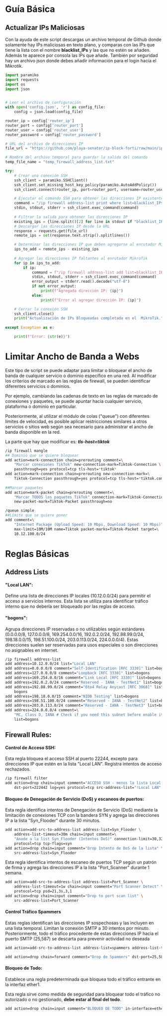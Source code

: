 # Guía Básica

## Actualizar IPs Maliciosas
Con la ayuda de este script descargas un archivo temporal de Github donde solamente hay IPs maliciosas en texto plano, y comparas con las IPs que tiene la lista con el nombre **blacklist_IPs** y las que no estén se añaden. Además te aparece por consola las IPs que añade.
También por seguridad hay un archivo json donde debes añadir información para el login hacia el Mikrotik.

``` python
import paramiko
import requests
import os
import json
  

# Leer el archivo de configuración
with open('config.json', 'r') as config_file:
    config = json.load(config_file)

router_ip = config['router_ip']
router_port = config['router_port']
router_user = config['router_user']
router_password = config['router_password']

# URL del archivo de direcciones IP
file_url = "https://github.com/playa-senator/ip-block-forti/raw/main/ip-address-of-attackers.txt"

# Nombre del archivo temporal para guardar la salida del comando
temp_file_name = "temp_firewall_address_list.txt"

try:
    # Crear una conexión SSH
    ssh_client = paramiko.SSHClient()
    ssh_client.set_missing_host_key_policy(paramiko.AutoAddPolicy())
    ssh_client.connect(router_ip, port=router_port, username=router_user, password=router_password)

    # Ejecutar el comando SSH para obtener las direcciones IP existentes en la lista
    command = "/ip firewall address-list print where list=blacklist_IPs"
    stdin, stdout, stderr = ssh_client.exec_command(command)
    
    # Filtrar la salida para obtener las direcciones IP
    existing_ips = {line.split()[2] for line in stdout if "blacklist_IPs" in line}
    # Descargar las direcciones IP desde la URL
    response = requests.get(file_url)
    remote_ips = set(response.text.strip().splitlines())

    # Determinar las direcciones IP que deben agregarse al enrutador MikroTik
    ips_to_add = remote_ips - existing_ips
    
    # Agregar las direcciones IP faltantes al enrutador MikroTik
    for ip in ips_to_add:
        if ip:
            command = f"/ip firewall address-list add list=blacklist_IPs address={ip}"
            stdin, stdout, stderr = ssh_client.exec_command(command)
            error_output = stderr.read().decode("utf-8")
            if not error_output:
                print(f"Agregada dirección IP: {ip}")
            else:
                print(f"Error al agregar dirección IP: {ip}") 

    # Cerrar la conexión SSH
    ssh_client.close()
    print("Actualización de IPs Bloqueadas completada en el  MikroTik.")
  
except Exception as e:

    print(f"Error: {str(e)}")
```

# Limitar Ancho de Banda a Webs

Este tipo de script se puede adaptar para limitar o bloquear el ancho de banda de cualquier servicio o dominio específico en una red. Al modificar los criterios de marcado en las reglas de firewall, se pueden identificar diferentes servicios o dominios. 

Por ejemplo, cambiando las cadenas de texto en las reglas de marcado de conexiones y paquetes, se puede apuntar hacia cualquier servicio, plataforma o dominio en particular. 

Posteriormente, al utilizar el módulo de colas ("queue") con diferentes límites de velocidad, es posible aplicar restricciones similares a otros servicios o sitios web según sea necesario para administrar el ancho de banda disponible en la red.

La parte que hay que modificar es: ***tls-host=*tiktok****

``` bash
/ip firewall mangle
## Dominio que se quiere bloquear
add action=mark-connection chain=prerouting comment=\
    "Marcar conexiones TikTok" new-connection-mark=Tiktok-Connection \
    passthrough=yes protocol=tcp tls-host=*tiktok*
add action=mark-connection chain=prerouting new-connection-mark=\
    Tiktok-Connection passthrough=yes protocol=tcp tls-host=*tiktok.com
    
##Marcar paquetes
add action=mark-packet chain=prerouting comment=\
    "Marcar TODOS los paquetes TikTok" connection-mark=Tiktok-Connection \
    new-packet-mark=Tiktok-Packet passthrough=no

/queue simple
##Límite que se quiere poner
add comment=\
    "Internet Package (Upload Speed: 10 Mbps, Download Speed: 10 Mbps)" \
    max-limit=10M/10M name=Tiktok packet-marks=Tiktok-Packet target=\
    10.12.100.0/24
```

# Reglas Básicas
## Address Lists
#### "Local LAN":

Define una lista de direcciones IP locales (10.12.0.0/24) para permitir el acceso a servicios internos. Esta lista se utiliza para identificar tráfico interno que no debería ser bloqueado por las reglas de acceso.

#### "bogons":

Agrupa direcciones IP reservadas o no utilizables según estándares (0.0.0.0/8, 127.0.0.0/8, 169.254.0.0/16, 192.0.2.0/24, 192.88.99.0/24, 198.18.0.0/15, 198.51.100.0/24, 203.0.113.0/24, 224.0.0.0/4). Estas direcciones suelen ser reservadas para usos especiales o son direcciones no asignables en internet.

``` bash
/ip firewall address-list
add address=10.12.0.0/24 list="Local LAN"
add address=0.0.0.0/8 comment="Self-Identification [RFC 3330]" list=bogons
add address=127.0.0.0/8 comment="Loopback [RFC 3330]" list=bogons
add address=169.254.0.0/16 comment="Link Local [RFC 3330]" list=bogons
add address=192.0.2.0/24 comment="Reserved - IANA - TestNet1" list=bogons
add address=192.88.99.0/24 comment="6to4 Relay Anycast [RFC 3068]" list=\
    bogons
add address=198.18.0.0/15 comment="NIDB Testing" list=bogons
add address=198.51.100.0/24 comment="Reserved - IANA - TestNet2" list=bogons
add address=203.0.113.0/24 comment="Reserved - IANA - TestNet3" list=bogons
add address=224.0.0.0/4 comment=\
    "MC, Class D, IANA # Check if you need this subnet before enable it" \
    list=bogons
```

## Firewall Rules:

#### Control de Acceso SSH:

Esta regla bloquea el acceso SSH al puerto 22244, excepto para direcciones IP que estén en la lista "Local LAN". Registra intentos de acceso rechazados.

``` bash
/ip firewall filter
add action=drop chain=input comment="ACCESO SSH - menos la lista Local LAN #" \
    dst-port=222442 log=yes protocol=tcp src-address-list="!Local LAN"
```

#### Bloqueo de Denegación de Servicio (DoS) y escaneos de puertos:
Esta regla identifica intentos de Denegación de Servicio (DoS) mediante la limitación de conexiones TCP con la bandera SYN y agrega las direcciones IP a la lista "Syn_Flooder" durante 30 minutos.
``` bash
add action=add-src-to-address-list address-list=Syn_Flooder \
    address-list-timeout=30m chain=input comment=\
    "Anade a la list Syn_Flooder (Intentos DoS)" connection-limit=30,32 \
    protocol=tcp tcp-flags=syn
add action=drop chain=input comment="Drop Intento de DoS de la lista" \
    src-address-list=Syn_Flooder
``` 


Esta regla identifica intentos de escaneo de puertos TCP según un patrón de firma y agrega las direcciones IP a la lista "Port_Scanner" durante 1 semana.

``` bash
add action=add-src-to-address-list address-list=Port_Scanner \
    address-list-timeout=1w chain=input comment="Port Scanner Detect" \
    protocol=tcp psd=21,3s,3,1
add action=drop chain=input comment="Drop to port scan list" \
    src-address-list=Port_Scanner
```

#### Control Tráfico Spammers

Estas reglas identifican las direcciones IP sospechosas y las incluyen en una lista temporal. Limitan la conexión SMTP a 30 intentos por minuto. Posteriormente, todo el tráfico procedente de estas direcciones IP hacia el puerto SMTP (25,587) se descarta para prevenir actividad no deseada

``` bash
add action=add-src-to-address-list address-list=spammers address-list-timeout=3h chain=forward comment="Añade spammers a una lista y no hay más tráfico de correo - durante 3h" connection-limit=30,32 dst-port=25,587 limit=30/1m,0:packet protocol=tcp

add action=drop chain=forward comment="Drop de Spammers" dst-port=25,587 protocol=tcp src-address-list=spammers

```

#### Bloqueo de Todo:

Establece una regla predeterminada que bloquea todo el tráfico entrante en la interfaz ether1. 

Esta regla sirve como medida de seguridad para bloquear todo el tráfico no autorizado o no gestionado, **debe estar al final del todo**.

``` bash
add action=drop chain=input comment="BLOQUEO DE TODO" in-interface=ether1
```

